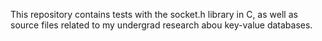 This repository contains tests with the socket.h library in C, as well as source files related to my undergrad research abou key-value databases.
